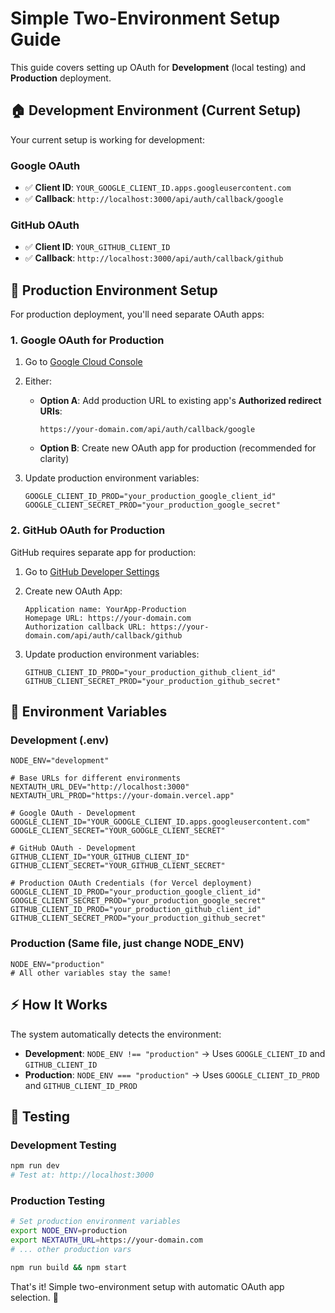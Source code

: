 # Simple Two-Environment Setup Guide

This guide covers setting up OAuth for **Development** (local testing) and **Production** deployment.

## 🏠 **Development Environment (Current Setup)**

Your current setup is working for development:

### **Google OAuth**
- ✅ **Client ID**: `YOUR_GOOGLE_CLIENT_ID.apps.googleusercontent.com`
- ✅ **Callback**: `http://localhost:3000/api/auth/callback/google`

### **GitHub OAuth**  
- ✅ **Client ID**: `YOUR_GITHUB_CLIENT_ID`
- ✅ **Callback**: `http://localhost:3000/api/auth/callback/github`

## 🚀 **Production Environment Setup**

For production deployment, you'll need separate OAuth apps:

### **1. Google OAuth for Production**

1. Go to [Google Cloud Console](https://console.cloud.google.com/apis/credentials)
2. Either:
   - **Option A**: Add production URL to existing app's **Authorized redirect URIs**:
     ```
     https://your-domain.com/api/auth/callback/google
     ```
   - **Option B**: Create new OAuth app for production (recommended for clarity)

3. Update production environment variables:
   ```env
   GOOGLE_CLIENT_ID_PROD="your_production_google_client_id"
   GOOGLE_CLIENT_SECRET_PROD="your_production_google_secret"
   ```

### **2. GitHub OAuth for Production**

GitHub requires separate app for production:

1. Go to [GitHub Developer Settings](https://github.com/settings/applications/new)
2. Create new OAuth App:
   ```
   Application name: YourApp-Production
   Homepage URL: https://your-domain.com
   Authorization callback URL: https://your-domain.com/api/auth/callback/github
   ```

3. Update production environment variables:
   ```env
   GITHUB_CLIENT_ID_PROD="your_production_github_client_id"
   GITHUB_CLIENT_SECRET_PROD="your_production_github_secret"
   ```

## 🔧 **Environment Variables**

### **Development (.env)**
```env
NODE_ENV="development"

# Base URLs for different environments
NEXTAUTH_URL_DEV="http://localhost:3000"
NEXTAUTH_URL_PROD="https://your-domain.vercel.app"

# Google OAuth - Development
GOOGLE_CLIENT_ID="YOUR_GOOGLE_CLIENT_ID.apps.googleusercontent.com"
GOOGLE_CLIENT_SECRET="YOUR_GOOGLE_CLIENT_SECRET"

# GitHub OAuth - Development
GITHUB_CLIENT_ID="YOUR_GITHUB_CLIENT_ID"
GITHUB_CLIENT_SECRET="YOUR_GITHUB_CLIENT_SECRET"

# Production OAuth Credentials (for Vercel deployment)
GOOGLE_CLIENT_ID_PROD="your_production_google_client_id"
GOOGLE_CLIENT_SECRET_PROD="your_production_google_secret"
GITHUB_CLIENT_ID_PROD="your_production_github_client_id"
GITHUB_CLIENT_SECRET_PROD="your_production_github_secret"
```

### **Production (Same file, just change NODE_ENV)**
```env
NODE_ENV="production"
# All other variables stay the same!
```

## ⚡ **How It Works**

The system automatically detects the environment:

- **Development**: `NODE_ENV !== "production"` → Uses `GOOGLE_CLIENT_ID` and `GITHUB_CLIENT_ID`
- **Production**: `NODE_ENV === "production"` → Uses `GOOGLE_CLIENT_ID_PROD` and `GITHUB_CLIENT_ID_PROD`

## 🧪 **Testing**

### **Development Testing**
```bash
npm run dev
# Test at: http://localhost:3000
```

### **Production Testing**
```bash
# Set production environment variables
export NODE_ENV=production
export NEXTAUTH_URL=https://your-domain.com
# ... other production vars

npm run build && npm start
```

That's it! Simple two-environment setup with automatic OAuth app selection. 🎉